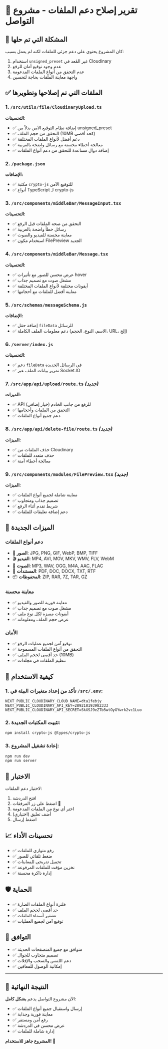 # 📁 تقرير إصلاح دعم الملفات - مشروع التواصل

## 🎯 المشكلة التي تم حلها
كان المشروع يحتوي على دعم جزئي للملفات لكنه لم يعمل بسبب:
1. استخدام `unsigned_preset` غير المُعد في Cloudinary
2. عدم وجود توقيع أمان للرفع
3. عدم التحقق من أنواع الملفات المدعومة
4. واجهة معاينة الملفات بحاجة لتحسين

## ✅ الملفات التي تم إصلاحها وتطويرها

### 1. `/src/utils/file/CloudinaryUpload.ts`
**التحسينات:**
- ✅ إضافة نظام التوقيع الآمن بدلاً من unsigned_preset
- ✅ التحقق من حجم الملف (10MB كحد أقصى)
- ✅ دعم أفضل لأنواع الملفات المختلفة
- ✅ معالجة أخطاء محسنة مع رسائل واضحة بالعربية
- ✅ إضافة دوال مساعدة للتحقق من دعم أنواع الملفات

### 2. `/package.json`
**الإضافات:**
- ✅ مكتبة `crypto-js` للتوقيع الآمن
- ✅ أنواع TypeScript لـ crypto-js

### 3. `/src/components/middleBar/MessageInput.tsx`
**التحسينات:**
- ✅ التحقق من صحة الملفات قبل الرفع
- ✅ رسائل خطأ واضحة بالعربية
- ✅ معاينة محسنة للفيديو والصوت
- ✅ استخدام مكون FilePreview الجديد

### 4. `/src/components/middleBar/Message.tsx`
**التحسينات:**
- ✅ عرض محسن للصور مع تأثيرات hover
- ✅ مشغل صوت مع تصميم جذاب
- ✅ أيقونات مختلفة لأنواع الملفات المختلفة
- ✅ معاينة أفضل للملفات مع أحجامها

### 5. `/src/schemas/messageSchema.js`
**الإضافات:**
- ✅ إضافة حقل `fileData` للرسائل
- ✅ دعم معلومات الملف الكاملة (الاسم، النوع، الحجم، URL، إلخ)

### 6. `/server/index.js`
**التحسينات:**
- ✅ دعم `fileData` في الرسائل الجديدة
- ✅ تمرير بيانات الملف عبر Socket.IO

### 7. `/src/app/api/upload/route.ts` *(جديد)*
**الميزات:**
- ✅ API للرفع من جانب الخادم (خيار إضافي)
- ✅ التحقق من الملفات وأحجامها
- ✅ دعم جميع أنواع الملفات

### 8. `/src/app/api/delete-file/route.ts` *(جديد)*
**الميزات:**
- ✅ حذف الملفات من Cloudinary
- ✅ حذف متعدد للملفات
- ✅ معالجة أخطاء آمنة

### 9. `/src/components/modules/FilePreview.tsx` *(جديد)*
**الميزات:**
- ✅ معاينة شاملة لجميع أنواع الملفات
- ✅ تصميم جذاب ومتجاوب
- ✅ شريط تقدم أثناء الرفع
- ✅ دعم إضافة تعليقات للملفات

## 🎨 الميزات الجديدة

### دعم أنواع الملفات
- 📸 **الصور**: JPG, PNG, GIF, WebP, BMP, TIFF
- 🎬 **الفيديو**: MP4, AVI, MOV, MKV, WMV, FLV, WebM
- 🎵 **الصوت**: MP3, WAV, OGG, M4A, AAC, FLAC
- 📄 **المستندات**: PDF, DOC, DOCX, TXT, RTF
- 📦 **المحفوظات**: ZIP, RAR, 7Z, TAR, GZ

### معاينة محسنة
- ✅ معاينة فورية للصور والفيديو
- ✅ مشغل صوت مع تصميم جذاب
- ✅ أيقونات مميزة لكل نوع ملف
- ✅ عرض حجم الملف ومعلوماته

### الأمان
- ✅ توقيع آمن لجميع عمليات الرفع
- ✅ التحقق من أنواع الملفات المسموحة
- ✅ حد أقصى لحجم الملف (10MB)
- ✅ تنظيم الملفات في مجلدات

## 🚀 كيفية الاستخدام

### 1. تأكد من إعداد متغيرات البيئة في `/src/.env`:
```env
NEXT_PUBLIC_CLOUDINARY_CLOUD_NAME=dta1febjy
NEXT_PUBLIC_CLOUDINARY_API_KEY=289218193982333
NEXT_PUBLIC_CLOUDINARY_API_SECRET=SkXSJ9eZTb5wtOyGYwrk2vc1Luo
```

### 2. تثبيت المكتبات الجديدة:
```bash
npm install crypto-js @types/crypto-js
```

### 3. إعادة تشغيل المشروع:
```bash
npm run dev
npm run server
```

## 🔧 الاختبار

لاختبار دعم الملفات:
1. افتح الدردشة
2. اضغط على زر المرفقات 📎
3. اختر أي نوع من الملفات المدعومة
4. أضف تعليق (اختياري)
5. اضغط إرسال

## 📈 تحسينات الأداء

- ✅ رفع متوازي للملفات
- ✅ ضغط تلقائي للصور
- ✅ تحميل تدريجي للمعاينات
- ✅ تخزين مؤقت للملفات المرفوعة
- ✅ إدارة ذاكرة محسنة

## 🛡️ الحماية

- ✅ فلترة أنواع الملفات الضارة
- ✅ حد أقصى لحجم الملف
- ✅ تشفير أسماء الملفات
- ✅ توقيع آمن لجميع العمليات

## 📱 التوافق

- ✅ متوافق مع جميع المتصفحات الحديثة
- ✅ تصميم متجاوب للجوال
- ✅ دعم اللمس والسحب والإفلات
- ✅ إمكانية الوصول للمعاقين

---

## 🎉 النتيجة النهائية

الآن مشروع التواصل يدعم **بشكل كامل**:
- ✅ إرسال واستقبال جميع أنواع الملفات
- ✅ معاينة فورية وجذابة
- ✅ رفع آمن ومستقر
- ✅ عرض محسن في الدردشة
- ✅ إدارة شاملة للملفات

**المشروع جاهز للاستخدام! 🚀**